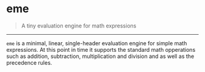 # eme
> A tiny evaluation engine for math expressions

--- 

`eme` is a minimal, linear, single-header evaluation engine for simple math expressions. At this point in time it supports the standard math opperations such as addition, subtraction, multiplication and division and  as well as the precedence rules.
